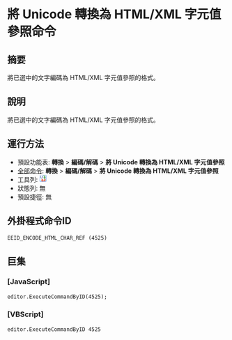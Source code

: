 # 將 Unicode 轉換為 HTML/XML 字元值參照命令

## 摘要

將已選中的文字編碼為 HTML/XML 字元值參照的格式。

## 說明

將已選中的文字編碼為 HTML/XML 字元值參照的格式。

## 運行方法

- 預設功能表: **轉換** \> **編碼/解碼** \> **將 Unicode 轉換為 HTML/XML 字元值參照**
- [全部命令](../tools/all_commands): **轉換** \> **編碼/解碼** \> **將 Unicode 轉換為 HTML/XML 字元值參照**
- 工具列:
![](../../images/uni2html24x16.png)
- 狀態列: 無
- 預設捷徑: 無

## 外掛程式命令ID

```
EEID_ENCODE_HTML_CHAR_REF (4525)
```

## 巨集

### \[JavaScript\]

```
editor.ExecuteCommandByID(4525);
```

### \[VBScript\]

```
editor.ExecuteCommandByID 4525
```

